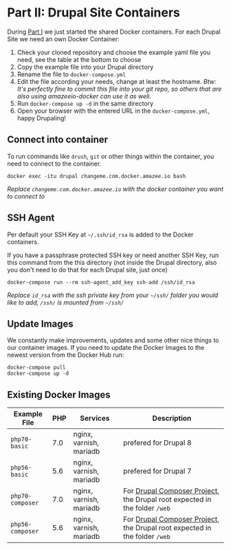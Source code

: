# Part II: Drupal Site Containers

During [Part I](./shared_containers.md) we just started the shared Docker containers. For each Drupal Site we need an own Docker Container:

1. Check your cloned repository and choose the example yaml file you need, see the table at the bottom to choose
2. Copy the example file into your Drupal directory
3. Rename the file to `docker-compose.yml`
4. Edit the file according your needs, change at least the hostname. _Btw: It's perfectly fine to commit this file into your git repo, so others that are also using amazeeio-docker can use it as well._
5. Run `docker-compose up -d` in the same directory
6. Open your browser with the entered URL in the `docker-compose.yml`, happy Drupaling!

## Connect into container

To run commands like `drush`, `git` or other things within the container, you need to connect to the container.

	docker exec -itu drupal changeme.com.docker.amazee.io bash

*Replace `changeme.com.docker.amazee.io` with the docker container you want to connect to*

## SSH Agent

Per default your SSH Key at `~/.ssh/id_rsa` is added to the Docker containers.

If you have a passphrase protected SSH key or need another SSH Key, run this command from the this directory (not inside the Drupal directory, also you don't need to do that for each Drupal site, just once)

	docker-compose run --rm ssh-agent_add_key ssh-add /ssh/id_rsa

*Replace `id_rsa` with the ssh private key from your `~/ssh/` folder you would like to add, `/ssh/` is mounted from `~/ssh/`*

## Update Images

We constantly make improvements, updates and some other nice things to our container images. If you need to update the Docker Images to the newest version from the Docker Hub run:

	docker-compose pull
	docker-compose up -d

## Existing Docker Images

| Example File  | PHP  | Services | Description |
| ------------- | ------------- | ------------- | ------------- |
| `php70-basic` | 7.0 | nginx, varnish, mariadb | prefered for Drupal 8 |
| `php56-basic` | 5.6 | nginx, varnish, mariadb | prefered for Drupal 7 |
| `php70-composer` | 7.0 | nginx, varnish, mariadb | For [Drupal Composer Project](https://github.com/drupal-composer/drupal-project), the Drupal root expected in the folder `/web` |
| `php56-composer` | 5.6 | nginx, varnish, mariadb | For [Drupal Composer Project](https://github.com/drupal-composer/drupal-project), the Drupal root expected in the folder `/web` |

